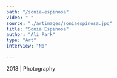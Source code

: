 ```yaml
---
path: "/sonia-espinosa"
video: " "
source: "./artimages/soniaespinosa.jpg"
title: "Sonia Espinosa"
author: "Ali Park"
type: "Art"
interview: "No"

---
```


2018 | Photography
